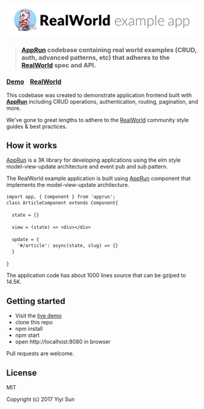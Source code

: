 # ![RealWorld Example App](logo.png)

> ### [AppRun](https://github.com/yysun/apprun) codebase containing real world examples (CRUD, auth, advanced patterns, etc) that adheres to the [RealWorld](https://github.com/gothinkster/realworld) spec and API.


### [Demo](https://yysun.github.com/realworld-starter-kit)&nbsp;&nbsp;&nbsp;&nbsp;[RealWorld](https://github.com/gothinkster/realworld)


This codebase was created to demonstrate application frontend built with **[AppRun](https://github.com/yysun/apprun)** including CRUD operations, authentication, routing, pagination, and more.

We've gone to great lengths to adhere to the [RealWorld](https://github.com/gothinkster/realworld) community style guides & best practices.

## How it works

[AppRun](https://github.com/yysun/apprun) is a 3K library for developing applications using the elm style model-view-update architecture and event pub and sub pattern.

The RealWorld example application is built using [AppRun](https://github.com/yysun/apprun) component that implements the model-view-update architecture.
```
import app, { Component } from 'apprun';
class ArticleComponent extends Component{

  state = {}

  view = (state) => <div></div>

  update = {
    '#/article': async(state, slug) => {}
  }

}
```

The application code has about 1000 lines source that can be gziped to 14.5K.

## Getting started

* Visit the [live demo](https://yysun.github.com/realworld-starter-kit)
* clone this repo
* npm install
* npm start
* open http://localhost:8080 in browser

Pull requests are welcome.

## License

MIT

Copyright (c) 2017 Yiyi Sun
